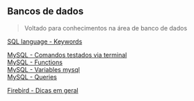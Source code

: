 ## Bancos de dados

>Voltado para conhecimentos na área de banco de dados

[SQL language - Keywords](SQL/docs/keywords/00-index.md)</br>

[MySQL - Comandos testados via terminal](MySQL/docs/using-mysql-cmd_bash.md)</br>
[MySQL - Functions](MySQL/docs/functions/00-index.md)</br>
[MySQL - Variables mysql](MySQL/docs/projects/dissectMysql/variables.md)</br>
[MySQL - Queries](MySQL/docs/query)</br>

[Firebird - Dicas em geral](Firebird/docs/01-dicas-fb.md)</br>